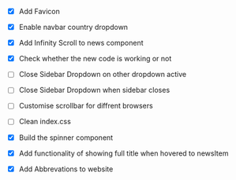 - [x] Add Favicon

- [x] Enable navbar country dropdown

- [x] Add Infinity Scroll to news component

- [x] Check whether the new code is working or not

- [ ] Close Sidebar Dropdown on other dropdown active

- [ ] Close Sidebar Dropdown when sidebar closes

- [ ] Customise scrollbar for diffrent browsers

- [ ] Clean index.css

- [x] Build the spinner component

- [x] Add functionality of showing full title when hovered to newsItem

- [x] Add Abbrevations to website
